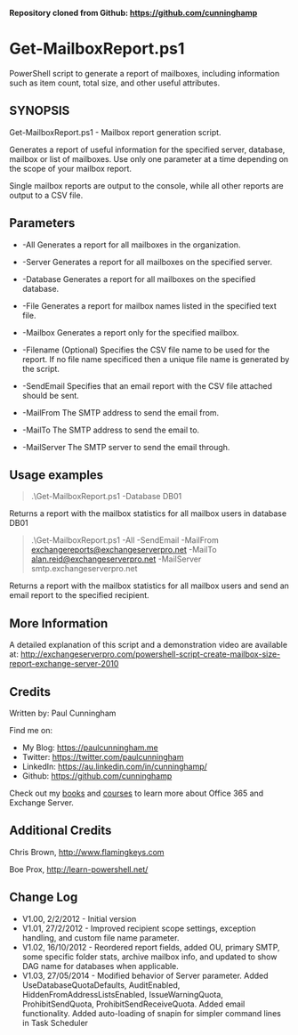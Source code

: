 **Repository cloned from  Github:	https://github.com/cunninghamp**
# Get-MailboxReport.ps1
PowerShell script to generate a report of mailboxes, including information such as item count, total size, and other useful attributes.

## SYNOPSIS
Get-MailboxReport.ps1 - Mailbox report generation script.

Generates a report of useful information for the specified server, database, mailbox or list of mailboxes. Use only one parameter at a time depending on the scope of your mailbox report.

Single mailbox reports are output to the console, while all other reports are output to a CSV file.

## Parameters
- -All
Generates a report for all mailboxes in the organization.

- -Server
Generates a report for all mailboxes on the specified server.

- -Database
Generates a report for all mailboxes on the specified database.

- -File
Generates a report for mailbox names listed in the specified text file.

- -Mailbox
Generates a report only for the specified mailbox.

- -Filename
(Optional) Specifies the CSV file name to be used for the report.
If no file name specificed then a unique file name is generated by the script.

- -SendEmail
Specifies that an email report with the CSV file attached should be sent.

- -MailFrom
The SMTP address to send the email from.

- -MailTo
The SMTP address to send the email to.

- -MailServer
The SMTP server to send the email through.

## Usage examples
> .\Get-MailboxReport.ps1 -Database DB01

Returns a report with the mailbox statistics for all mailbox users in database DB01

> .\Get-MailboxReport.ps1 -All -SendEmail -MailFrom exchangereports@exchangeserverpro.net -MailTo alan.reid@exchangeserverpro.net -MailServer smtp.exchangeserverpro.net

Returns a report with the mailbox statistics for all mailbox users and send an email report to the specified recipient.

## More Information
A detailed explanation of this script and a demonstration video are available at:
http://exchangeserverpro.com/powershell-script-create-mailbox-size-report-exchange-server-2010

## Credits
Written by: Paul Cunningham

Find me on:

* My Blog:	https://paulcunningham.me
* Twitter:	https://twitter.com/paulcunningham
* LinkedIn:	https://au.linkedin.com/in/cunninghamp/
* Github:	https://github.com/cunninghamp

Check out my [books](https://paulcunningham.me/books/) and [courses](https://paulcunningham.me/training/) to learn more about Office 365 and Exchange Server.

## Additional Credits
Chris Brown, http://www.flamingkeys.com

Boe Prox, http://learn-powershell.net/

## Change Log
- V1.00, 2/2/2012 - Initial version
- V1.01, 27/2/2012 - Improved recipient scope settings, exception handling, and custom file name parameter.
- V1.02, 16/10/2012 - Reordered report fields, added OU, primary SMTP, some specific folder stats, archive mailbox info, and updated to show DAG name for databases when applicable.
- V1.03, 27/05/2014 - Modified behavior of Server parameter. Added UseDatabaseQuotaDefaults, AuditEnabled, HiddenFromAddressListsEnabled, IssueWarningQuota, ProhibitSendQuota, ProhibitSendReceiveQuota. Added email functionality. Added auto-loading of snapin for simpler command lines in Task Scheduler

